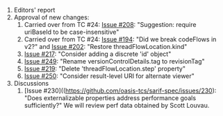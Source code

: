 1. Editors' report
1. Approval of new changes:
    1. Carried over from TC #24: [Issue #208](https://github.com/oasis-tcs/sarif-spec/issues/208): "Suggestion: require uriBaseId to be case-insensitive"
    1. Carried over from TC #24: [Issue #194](https://github.com/oasis-tcs/sarif-spec/issues/194): "Did we break codeFlows in v2?" and [Issue #202](https://github.com/oasis-tcs/sarif-spec/issues/202): "Restore threadFlowLocation.kind"
    1. [Issue #217](https://github.com/oasis-tcs/sarif-spec/issues/217): "Consider adding a discrete 'id' object"
    1. [Issue #249](https://github.com/oasis-tcs/sarif-spec/issues/249): "Rename versionControlDetails.tag to revisionTag"
    1. [Issue #219](https://github.com/oasis-tcs/sarif-spec/issues/219): "Delete 'threadFlowLocation.step' property"
    1. [Issue #250](https://github.com/oasis-tcs/sarif-spec/issues/250): "Consider result-level URI for alternate viewer"
1. Discussions
    1. [Issue #230]((https://github.com/oasis-tcs/sarif-spec/issues/230): "Does externalizable properties address performance goals sufficiently?" We will review perf data obtained by Scott Louvau.
